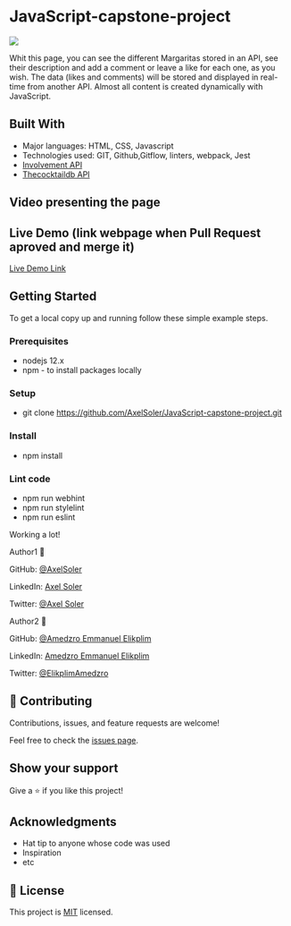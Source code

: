 # JavaScript-capstone-project

![](https://img.shields.io/badge/Microverse-blueviolet)

Whit this page, you can see the different Margaritas stored in an API, see their description and add a comment or leave a like for each one, as you wish. The data (likes and comments) will be stored and displayed in real-time from another API.
Almost all content is created dynamically with JavaScript.

## Built With

- Major languages: HTML, CSS, Javascript
- Technologies used: GIT, Github,Gitflow, linters, webpack, Jest
- [Involvement API](https://www.notion.so/microverse/Involvement-API-869e60b5ad104603aa6db59e08150270)
- [Thecocktaildb API](https://www.thecocktaildb.com/api.php)

## Video presenting the page
[]()

## Live Demo (link webpage when Pull Request aproved and merge it)

[Live Demo Link]()

## Getting Started

To get a local copy up and running follow these simple example steps.

### Prerequisites
* nodejs 12.x
* npm - to install packages locally

### Setup
* git clone https://github.com/AxelSoler/JavaScript-capstone-project.git

### Install
* npm install

### Lint code
* npm run webhint
* npm run stylelint
* npm run eslint

Working a lot! 

Author1 👤 

GitHub: [@AxelSoler](https://github.com/AxelSoler)

LinkedIn: [Axel Soler](https://www.linkedin.com/in/axel-soler-685985232/)

Twitter: [@Axel Soler](https://twitter.com/AxelSoler18)

Author2 👤 

GitHub: [@Amedzro Emmanuel Elikplim](https://github.com/Amedzro-Elikplim)

LinkedIn: [Amedzro Emmanuel Elikplim]()

Twitter: [@ElikplimAmedzro](https://twitter.com/ElikplimAmedzro)

## 🤝 Contributing

Contributions, issues, and feature requests are welcome!

Feel free to check the [issues page](../../issues/).

## Show your support

Give a ⭐️ if you like this project!

## Acknowledgments

- Hat tip to anyone whose code was used
- Inspiration
- etc

## 📝 License

This project is [MIT](./MIT.md) licensed.